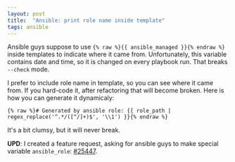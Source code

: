 ```yaml
---
layout: post
title:  "Ansible: print role name inside template"
tags: ansible
---
```

Ansible guys suppose to use `{% raw %}{{ ansible_managed }}{% endraw %}` inside templates to indicate where it came from. Unfortunately, this variable contains date and time, so it is changed on every playbook run. That breaks `--check` mode.

I prefer to include role name in template, so you can see where it came from. If you hard-code it, after refactoring that will become broken. Here is how you can generate it dynamicaly:

```
{% raw %}# Generated by ansible role: {{ role_path | regex_replace('^.*/([^/]+)$', '\\1') }}{% endraw %}
```
It's a bit clumsy, but it will never break.

**UPD**: I created a feature request, asking for ansible guys to make special variable `ansible_role`: [#25447](https://github.com/ansible/ansible/issues/25447).
